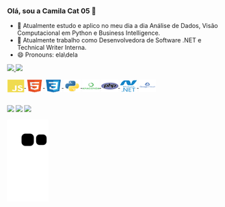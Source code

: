 ### Olá, sou a Camila Cat 05 👋

- 🌱 Atualmente estudo e aplico no meu dia a dia Análise de Dados, Visão Computacional em Python e Business Intelligence.
- 🔭 Atualmente trabalho como Desenvolvedora de Software .NET e Technical Writer Interna.
- 😄 Pronouns: ela\dela
<div>
  <a href="https://github.com/Camilacat05">
  <img height="180em" src="https://github-readme-stats.vercel.app/api?username=Camilacat05&show_icons=true&theme=dracula&include_all_commits=true&count_private=true"/>
  <img height="180em" src="https://github-readme-stats.vercel.app/api/top-langs/?username=Camilacat05&layout=compact&langs_count=7&theme=dracula"/>
</div>
<div style="display: inline_block"><br>
  <img align="center" alt="Camila-Js" height="30" width="40" src="https://raw.githubusercontent.com/devicons/devicon/master/icons/javascript/javascript-plain.svg">
  <img align="center" alt="Camila-HTML" height="30" width="40" src="https://raw.githubusercontent.com/devicons/devicon/master/icons/html5/html5-original.svg">
  <img align="center" alt="Camila-CSS" height="30" width="40" src="https://raw.githubusercontent.com/devicons/devicon/master/icons/css3/css3-original.svg">
  <img align="center" alt="Camila-Python" height="30" width="40" src="https://raw.githubusercontent.com/devicons/devicon/master/icons/python/python-original.svg">
  <img align="center" alt="Camila-Anaconda" height="30" width="40" src="https://raw.githubusercontent.com/devicons/devicon/master/icons/anaconda/anaconda-original-wordmark.svg">
  <img align="center" alt="Camila-PHP" height="30" width="40" src="https://raw.githubusercontent.com/devicons/devicon/master/icons/php/php-original.svg">
  <img align="center" alt="Camila-.NET" height="30" width="40" src="https://raw.githubusercontent.com/devicons/devicon/master/icons/dot-net/dot-net-plain-wordmark.svg">
  <img align="center" alt="Camila-gcp" height="30" width="40" src="https://raw.githubusercontent.com/devicons/devicon/master/icons/googlecloud/googlecloud-plain-wordmark.svg">

  
    
</div>
  
  ##
 
<div> 
  <a href="https://instagram.com/camilacatiely" target="_blank"><img src="https://img.shields.io/badge/-Instagram-%23E4405F?style=for-the-badge&logo=instagram&logoColor=white" target="_blank"></a>
  <a href = "mailto:cctiely97@gmail.com"><img src="https://img.shields.io/badge/-Gmail-%23333?style=for-the-badge&logo=gmail&logoColor=white" target="_blank"></a>
  <a href="https://www.linkedin.com/in/camila-catiely-689898a9/" target="_blank"><img src="https://img.shields.io/badge/-LinkedIn-%230077B5?style=for-the-badge&logo=linkedin&logoColor=white" target="_blank"></a> 
 
![Snake animation](https://github.com/rafaballerini/rafaballerini/blob/output/github-contribution-grid-snake.svg) 
</div>

  
  <!--
**Camilacat05/Camilacat05** is a ✨ _special_ ✨ repository because its `README.md` (this file) appears on your GitHub profile.

Here are some ideas to get you started:




-->
